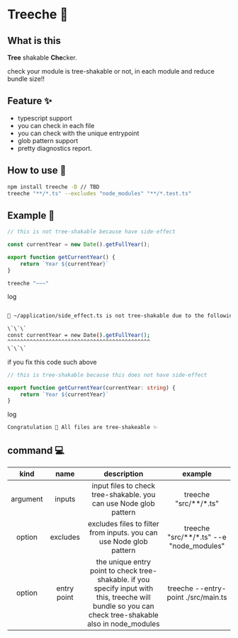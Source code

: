 # Treeche 🌴

## What is this

**Tree** shakable **Che**cker.

check your module is tree-shakable or not, in each module and reduce bundle size!!

## Feature ✨

- typescript support
- you can check in each file
- you can check with the unique entrypoint
- glob pattern support
- pretty diagnostics report.


## How to use 🔧

```bash
npm install treeche -D // TBD
treeche "**/*.ts" --excludes "node_modules" "**/*.test.ts"
```

## Example 📕

```typescript
// this is not tree-shakable because have side-effect

const currentYear = new Date().getFullYear();

export function getCurrentYear() {
    return `Year ${currentYear}`
}
```

```bash
treeche "~~~"
```

log
```bash

🚨 ~/application/side_effect.ts is not tree-shakable due to the following code:

\`\`\`
const currentYear = new Date().getFullYear();
^^^^^^^^^^^^^^^^^^^^^^^^^^^^^^^^^^^^^^^^^^^^^
\`\`\`
```

if you fix this code such above

```typescript
// this is tree-shakable because this does not have side-effect

export function getCurrentYear(currentYear: string) {
    return `Year ${currentYear}`
}
```

log
```bash
Congratulation 🎉 All files are tree-shakeable ✨
```

## command 💻

|kind|name|description|example|
|:--:|:--:|:--:|:--:|
|argument|inputs|input files to check tree-shakable. you can use Node glob pattern| treeche "src/**/*.ts"|
|option|excludes|excludes files to filter from inputs. you can use Node glob pattern| treeche "src/**/*.ts" --e "node_modules"|
|option|entry point|the unique entry point to check tree-shakable. if you specify input with this, treeche will bundle so you can check tree-shakable also in node_modules| treeche --entry-point ./src/main.ts|
